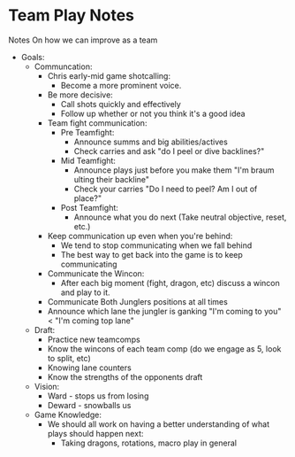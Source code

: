 # Team Play Notes

Notes On how we can improve as a team

* Goals:
    * Communcation:
        * Chris early-mid game shotcalling:
            * Become a more prominent voice.
        * Be more decisive:
            * Call shots quickly and effectively
            * Follow up whether or not you think it's a good idea
        * Team fight communication:
            * Pre Teamfight:
                * Announce summs and big abilities/actives
                * Check carries and ask "do I peel or dive backlines?"
            * Mid Teamfight:
                * Announce plays just before you make them "I'm braum ulting their backline"
                * Check your carries "Do I need to peel? Am I out of place?"
            * Post Teamfight:
                * Announce what you do next (Take neutral objective, reset, etc.)
        * Keep communication up even when you're behind:
            * We tend to stop communicating when we fall behind
            * The best way to get back into the game is to keep communicating
        * Communicate the Wincon:
            * After each big moment (fight, dragon, etc) discuss a wincon and play to it.
        * Communicate Both Junglers positions at all times
        * Announce which lane the jungler is ganking "I'm coming to you" < "I'm coming top lane"
    * Draft:
        * Practice new teamcomps
        * Know the wincons of each team comp (do we engage as 5, look to split, etc)
        * Knowing lane counters
        * Know the strengths of the opponents draft
    * Vision:
        * Ward - stops us from losing
        * Deward - snowballs us
    * Game Knowledge:
        * We should all work on having a better understanding of what plays should happen next:
            * Taking dragons, rotations, macro play in general
